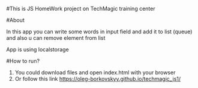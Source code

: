 #This is JS HomeWork project on TechMagic training center

#About 

In this app you can write some words in input field and add it to list (queue) and also u can remove element from list

App is using localstorage


#How to run?

1. You could download files and open index.html with your browser
2. Or follow this link https://oleg-borkovskyy.github.io/techmagic_js1/